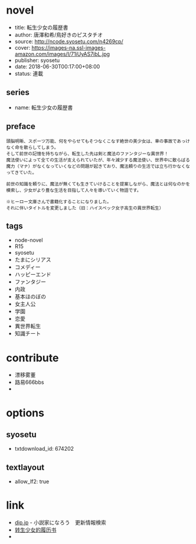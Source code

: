 # novel

- title: 転生少女の履歴書
- author: 唐澤和希/鳥好きのピスタチオ
- source: http://ncode.syosetu.com/n4269cp/
- cover: https://images-na.ssl-images-amazon.com/images/I/71iUyAS7ibL.jpg
- publisher: syosetu
- date: 2018-06-30T00:17:00+08:00
- status: 連載

## series

- name: 転生少女の履歴書

## preface


```
頭脳明晰、スポーツ万能、何をやらせてもそつなくこなす絶世の美少女は、車の事故であっけなく命を散らしてしまう。
そして前世の記憶を持ちながら、転生した先は剣と魔法のファンタジーな異世界！
魔法使いによって全ての生活が支えられていたが、年々減少する魔法使い、世界中に散らばる魔力（マナ）がなくなっていくなどの問題が起きており、魔法頼りの生活では立ち行かなくなってきていた。

前世の知識を頼りに、魔法が無くても生きていけることを提案しながら、魔法とは何なのかを模索し、少女がより豊な生活を目指して人々を導いていく物語です。

※ヒーロー文庫さんで書籍化することになりました。
それに伴いタイトルを変更しました（旧：ハイスペック女子高生の異世界転生）
```

## tags

- node-novel
- R15
- syosetu
- たまにシリアス
- コメディー
- ハッピーエンド
- ファンタジー
- 内政
- 基本ほのぼの
- 女主人公
- 学園
- 恋愛
- 異世界転生
- 知識チート

# contribute

- 漂移雾董
- 路易666bbs
- 

# options

## syosetu

- txtdownload_id: 674202

## textlayout

- allow_lf2: true

# link

- [dip.jp](https://narou.dip.jp/search.php?text=n4269cp&novel=all&genre=all&new_genre=all&length=0&down=0&up=100) - 小説家になろう　更新情報検索
- [转生少女的履历书](http://dq.tieba.com/f?kw=%E8%BD%AC%E7%94%9F%E5%B0%91%E5%A5%B3%E7%9A%84%E5%B1%A5%E5%8E%86%E4%B9%A6&ie=utf-8 "转生少女的履历书")
- 

